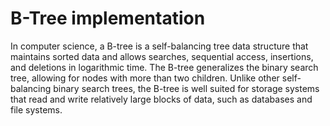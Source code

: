 # B-Tree implementation

<p>
In computer science, a B-tree is a self-balancing tree data structure that maintains sorted data and allows searches, sequential access, insertions, and deletions in logarithmic time. 
The B-tree generalizes the binary search tree, allowing for nodes with more than two children.
Unlike other self-balancing binary search trees, the B-tree is well suited for storage systems that read and write relatively large blocks of data, such as databases and file systems.  
</p>

